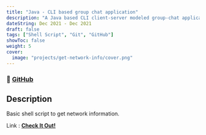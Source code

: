 ```yaml
---
title: "Java - CLI based group chat application"
description: "A Java based CLI client-server modeled group-chat application."
dateString: Dec 2021 - Dec 2021
draft: false
tags: ["Shell Script", "Git", "GitHub"]
showToc: false
weight: 5
cover:
  image: "projects/get-network-info/cover.png"
---
```


### 🔗 [GitHub](https://github.com/drcount-root/Get-Network-Info)

## Description

Basic shell script to get network information.

Link : <a href="https://github.com/drcount-root/Get-Network-Info" target="_blank"><b>Check It Out!</b></a>
